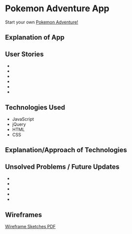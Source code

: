 # Pokemon Adventure App
Start your own [Pokemon Adventure!](https://upbeat-clarke-71de29.netlify.app)

## Explanation of App

## User Stories
-
-
-
-
-
-

## Technologies Used
- JavaScript
- jQuery
- HTML
- CSS

## Explanation/Approach of Technologies 

## Unsolved Problems / Future Updates
-
-
-
-
-

## Wireframes
[Wireframe Sketches PDF](https://github.com/thewrightbrandon/poke-adventure-app/files/6290650/wire-frame-poke-app.pdf)
